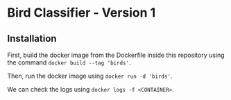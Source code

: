 # Bird Classifier - Version 1
## Installation
First, build the docker image from the Dockerfile inside this repository using the command `docker build --tag 'birds'`.

Then, run the docker image using `docker run -d 'birds'`.

We can check the logs using `docker logs -f <CONTAINER>`.
